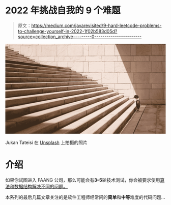 # 2022 年挑战自我的 9 个难题

> 原文：<https://medium.com/javarevisited/9-hard-leetcode-problems-to-challenge-yourself-in-2022-1f02b583d05d?source=collection_archive---------0----------------------->

![](img/f2c0ce505a88bd39480d0200a127aca1.png)

Jukan Tateisi 在 [Unsplash](https://unsplash.com/s/photos/challenge?utm_source=unsplash&utm_medium=referral&utm_content=creditCopyText) 上拍摄的照片

# 介绍

如果你试图进入 FAANG 公司，那么可能会有**3–5**轮技术测试，你会被要求使用[算法和数据结构解决不同的问题。](/hackernoon/10-data-structure-algorithms-and-programming-courses-to-crack-any-coding-interview-e1c50b30b927?source=user_profile---------8-----------------------)

本系列的最后几篇文章关注的是软件工程师经常问的**简单**和**中等**难度的代码问题…